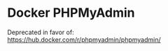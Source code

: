 Docker PHPMyAdmin
=================

Deprecated in favor of:
https://hub.docker.com/r/phpmyadmin/phpmyadmin/
